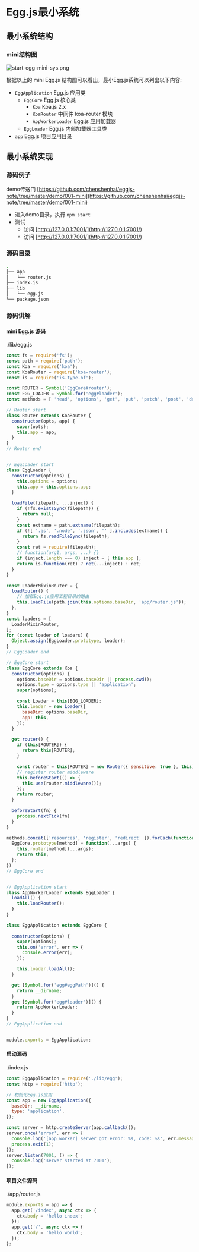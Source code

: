 # Egg.js最小系统

## 最小系统结构

### mini结构图

![start-egg-mini-sys.png](./../image/start-egg-mini-sys.png)

根据以上的 mini Egg.js 结构图可以看出，最小Egg.js系统可以列出以下内容: 

- `EggApplication` Egg.js 应用类
  - `EggCore` Egg.js 核心类
    - `Koa` Koa.js 2.x
    - `KoaRouter` 中间件 koa-router 模块
    - `AppWorkerLoader` Egg.js 应用加载器
  - `EggLoader` Egg.js 内部加载器工具类
- `app` Egg.js 项目应用目录


## 最小系统实现

### 源码例子

demo传送门 [https://github.com/chenshenhai/eggjs-note/tree/master/demo/001-mini](https://github.com/chenshenhai/eggjs-note/tree/master/demo/001-mini)

- 进入demo目录，执行 `npm start`
- 测试
  - 访问 [http://127.0.0.1:7001/](http://127.0.0.1:7001/)
  - 访问 [http://127.0.0.1:7001/](http://127.0.0.1:7001/)

### 源码目录

```sh
.
├── app
│   └── router.js
├── index.js
├── lib
│   └── egg.js
└── package.json
```

### 源码讲解

#### mini Egg.js 源码
./lib/egg.js

```js
const fs = require('fs');
const path = require('path');
const Koa = require('koa');
const KoaRouter = require('koa-router');
const is = require('is-type-of');

const ROUTER = Symbol('EggCore#router');
const EGG_LOADER = Symbol.for('egg#loader');
const methods = [ 'head', 'options', 'get', 'put', 'patch', 'post', 'delete', 'all'];

// Router start 
class Router extends KoaRouter {
  constructor(opts, app) {
    super(opts);
    this.app = app;
  }
}
// Router end 


// EggLoader start
class EggLoader {
  constructor(options) {
    this.options = options;
    this.app = this.options.app;
  }

  loadFile(filepath, ...inject) { 
    if (!fs.existsSync(filepath)) {
      return null;
    }
    const extname = path.extname(filepath);
    if (![ '.js', '.node', '.json', '' ].includes(extname)) {
      return fs.readFileSync(filepath);
    }
    const ret = require(filepath);
    // function(arg1, args, ...) {}
    if (inject.length === 0) inject = [ this.app ];
    return is.function(ret) ? ret(...inject) : ret;
  }
}

const LoaderMixinRouter = {
  loadRouter() {  
    // 加载Egg.js应用工程目录的路由
    this.loadFile(path.join(this.options.baseDir, 'app/router.js'));
  },
}
const loaders = [
  LoaderMixinRouter,
];
for (const loader of loaders) {
  Object.assign(EggLoader.prototype, loader);
}
// EggLoader end

// EggCore start
class EggCore extends Koa {
  constructor(options) {
    options.baseDir = options.baseDir || process.cwd();
    options.type = options.type || 'application';
    super(options);

    const Loader = this[EGG_LOADER];
    this.loader = new Loader({
      baseDir: options.baseDir,
      app: this,
    });
  }

  get router() {
    if (this[ROUTER]) {
      return this[ROUTER];
    } 

    const router = this[ROUTER] = new Router({ sensitive: true }, this);
    // register router middleware
    this.beforeStart(() => {
      this.use(router.middleware());
    });
    return router;
  }

  beforeStart(fn) {
    process.nextTick(fn)
  }
}

methods.concat(['resources', 'register', 'redirect' ]).forEach(function (method) { 
  EggCore.prototype[method] = function(...args) {
    this.router[method](...args); 
    return this;
  }; 
})
// EggCore end


// EggApplication start
class AppWorkerLoader extends EggLoader {
  loadAll() {
    this.loadRouter();
  }
}

class EggApplication extends EggCore {

  constructor(options) {
    super(options);
    this.on('error', err => {
      console.error(err);
    });

    this.loader.loadAll();
  }

  get [Symbol.for('egg#eggPath')]() {
    return __dirname;
  }
  get [Symbol.for('egg#loader')]() {
    return AppWorkerLoader;
  }
}
// EggApplication end


module.exports = EggApplication;
```

#### 启动源码

./index.js

```js
const EggApplication = require('./lib/egg');
const http = require('http');

// 初始化Egg.js应用
const app = new EggApplication({
  baseDir: __dirname,
  type: 'application',
});

const server = http.createServer(app.callback());
server.once('error', err => {
  console.log('[app_worker] server got error: %s, code: %s', err.message, err.code);
  process.exit(1);
});
server.listen(7001, () => {
  console.log('server started at 7001');
});
```

#### 项目文件源码
./app/router.js

```js 
module.exports = app => {
  app.get('/index', async ctx => {
    ctx.body = 'hello index';
  });
  app.get('/', async ctx => {
    ctx.body = 'hello world';
  });
};

```

